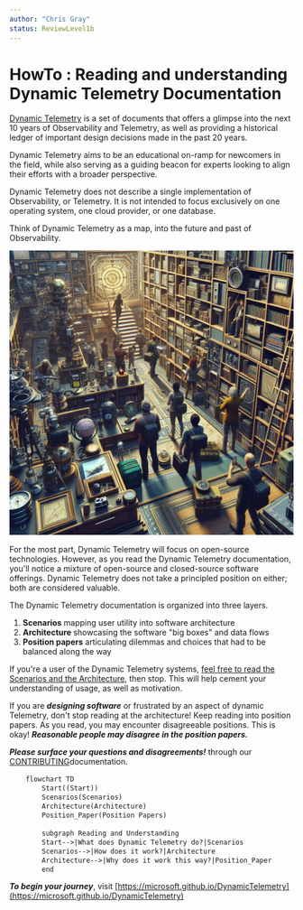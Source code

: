 ```yaml
---
author: "Chris Gray"
status: ReviewLevel1b
---
```


# HowTo : Reading and understanding Dynamic Telemetry Documentation

[Dynamic Telemetry](https://microsoft.github.io/DynamicTelemetry) is a set of
documents that offers a glimpse into the next 10 years of Observability and
Telemetry, as well as providing a historical ledger of important design
decisions made in the past 20 years.

Dynamic Telemetry aims to be an educational on-ramp for newcomers in the field,
while also serving as a guiding beacon for experts looking to align their
efforts with a broader perspective.

Dynamic Telemetry does not describe a single implementation of Observability, or
Telemetry. It is not intended to focus exclusively on one operating system, one
cloud
provider, or one database.

Think of Dynamic Telemetry as a map, into the future and past of Observability.

![](../orig_media/HowTo.Map.jpeg)

For the most part, Dynamic Telemetry will focus on open-source technologies.
However, as you read the Dynamic Telemetry documentation, you'll notice a
mixture of open-source and closed-source software offerings. Dynamic Telemetry
does not take a principled position on either; both are considered valuable.

The Dynamic Telemetry documentation is organized into three layers.

1. **Scenarios** mapping user utility into software architecture
1. **Architecture** showcasing the software "big boxes" and data flows
1. **Position papers** articulating dilemmas and choices that had to be
   balanced along the way

If you're a user of the Dynamic Telemetry systems, [feel free to read the
Scenarios and the
Architecture](https://microsoft.github.io/DynamicTelemetry/docs), then stop.
This will help cement your understanding of usage, as well as motivation.

If you are ***designing software*** or frustrated by an aspect of dynamic
Telemetry, don't stop reading at the architecture! Keep reading into position
papers. As you read, you may encounter disagreeable positions. This is okay!
***Reasonable people may disagree in the position papers.***

***Please surface your questions and disagreements!*** through our
[CONTRIBUTING](https://github.com/microsoft/DynamicTelemetry/blob/main/CONTRIBUTING.md)documentation.

```mermaid
    flowchart TD
        Start((Start))
        Scenarios(Scenarios)
        Architecture(Architecture)
        Position_Paper(Position Papers)

        subgraph Reading and Understanding
        Start-->|What does Dynamic Telemetry do?|Scenarios
        Scenarios-->|How does it work?|Architecture
        Architecture-->|Why does it work this way?|Position_Paper
        end
```

***To begin your journey***, visit [https://microsoft.github.io/DynamicTelemetry](https://microsoft.github.io/DynamicTelemetry)
